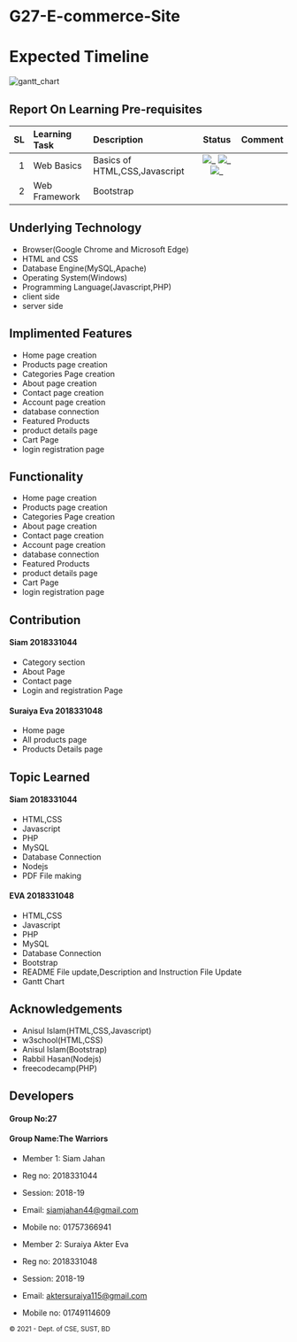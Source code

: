 # G27-E-commerce-Site

Expected Timeline
=================

![gantt_chart](https://user-images.githubusercontent.com/52913489/117702733-b7db5380-b1ea-11eb-8b55-ca90913c0ad2.jpg)

Report On Learning Pre-requisites
---------------------------------

SL|Learning Task|Description|Status|Comment
-:|:------------|:----------|:------:|---------|
1|Web Basics    |Basics of HTML,CSS,Javascript|![_](https://img.shields.io/badge/HTML-Completed-brightgreen) ![_](https://img.shields.io/badge/CSS-Completed-orange) ![_](https://img.shields.io/badge/Javascript-Completed-orange) | |
2|Web Framework |Bootstrap| | |![_](https://img.shields.io/badge/HTML-Completed-brightgreen) | |




## Underlying Technology
- Browser(Google Chrome and Microsoft Edge)
- HTML and CSS
- Database Engine(MySQL,Apache)
- Operating System(Windows)
- Programming Language(Javascript,PHP)
- client side
- server side

## Implimented Features
- Home page creation
- Products page creation 
- Categories Page creation 
- About page creation 
- Contact page creation
- Account page creation 
- database connection 
- Featured Products 
- product details page 
- Cart Page
- login registration page



## Functionality
- Home page creation
- Products page creation 
- Categories Page creation 
- About page creation 
- Contact page creation
- Account page creation 
- database connection 
- Featured Products 
- product details page 
- Cart Page
- login registration page

 Contribution
 -------------
#### Siam 2018331044
- Category section
- About Page
- Contact  page
- Login and registration Page

#### Suraiya Eva 2018331048
- Home page
- All products page
- Products Details page

Topic Learned
------
#### Siam 2018331044

- HTML,CSS
- Javascript
- PHP
- MySQL
- Database Connection
- Nodejs
- PDF File making

#### EVA 2018331048

- HTML,CSS
- Javascript
- PHP
- MySQL
- Database Connection
- Bootstrap
- README File update,Description and Instruction File Update
- Gantt Chart

## Acknowledgements
- Anisul Islam(HTML,CSS,Javascript)
- w3school(HTML,CSS)
- Anisul Islam(Bootstrap)
- Rabbil Hasan(Nodejs)
- freecodecamp(PHP)

Developers
----------
#### Group No:27
#### Group Name:The Warriors
- Member 1: Siam Jahan
- Reg no: 2018331044
- Session: 2018-19
- Email: siamjahan44@gmail.com
- Mobile no: 01757366941

- Member 2: Suraiya Akter Eva
- Reg no: 2018331048
- Session: 2018-19
- Email: aktersuraiya115@gmail.com
- Mobile no: 01749114609

<small>&copy; 2021 - Dept. of CSE, SUST, BD</small>
